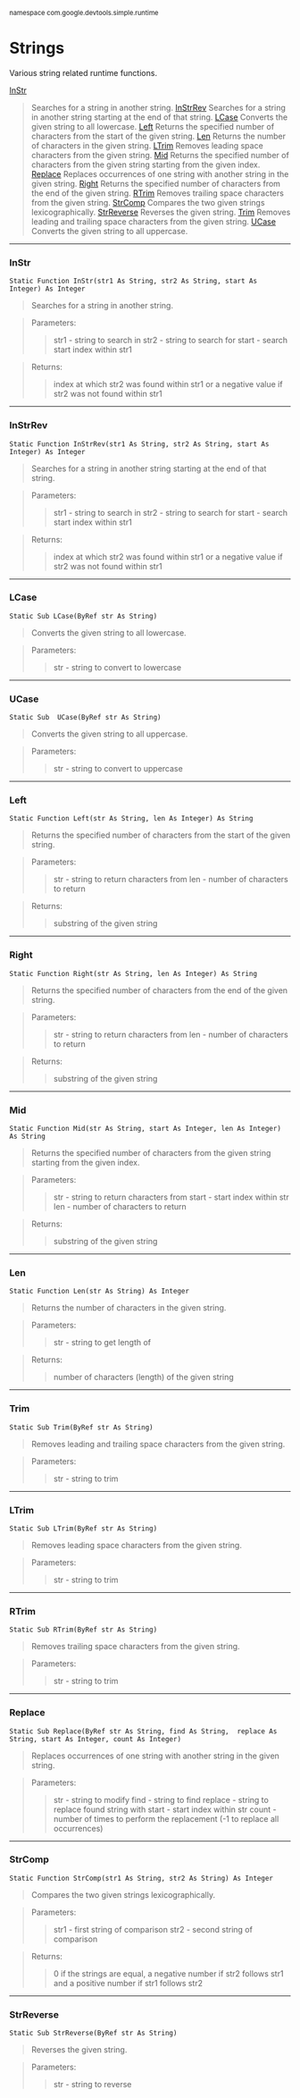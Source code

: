 <sub>namespace com.google.devtools.simple.runtime</sub>
# Strings #

Various string related runtime functions.

[InStr](ReferenceLibraryStrings#InStr.md)
> Searches for a string in another string.
[InStrRev](ReferenceLibraryStrings#InStrRev.md)
> Searches for a string in another string starting at the end of that string.
[LCase](ReferenceLibraryStrings#LCase.md)
> Converts the given string to all lowercase.
[Left](ReferenceLibraryStrings#Left.md)
> Returns the specified number of characters from the start of the given string.
[Len](ReferenceLibraryStrings#Len.md)
> Returns the number of characters in the given string.
[LTrim](ReferenceLibraryStrings#LTrim.md)
> Removes leading space characters from the given string.
[Mid](ReferenceLibraryStrings#Mid.md)
> Returns the specified number of characters from the given string starting from the given index.
[Replace](ReferenceLibraryStrings#Replace.md)
> Replaces occurrences of one string with another string in the given string.
[Right](ReferenceLibraryStrings#Right.md)
> Returns the specified number of characters from the end of the given string.
[RTrim](ReferenceLibraryStrings#RTrim.md)
> Removes trailing space characters from the given string.
[StrComp](ReferenceLibraryStrings#StrComp.md)
> Compares the two given strings lexicographically.
[StrReverse](ReferenceLibraryStrings#StrReverse.md)
> Reverses the given string.
[Trim](ReferenceLibraryStrings#Trim.md)
> Removes leading and trailing space characters from the given string.
[UCase](ReferenceLibraryStrings#UCase.md)
> Converts the given string to all uppercase.


---

### InStr ###

```
Static Function InStr(str1 As String, str2 As String, start As Integer) As Integer
```

> Searches for a string in another string.

> Parameters:
> > str1 - string to search in
> > str2 - string to search for
> > start - search start index within str1

> Returns:
> > index at which str2 was found within str1 or a negative value if str2 was not found within str1

---

### InStrRev ###

```
Static Function InStrRev(str1 As String, str2 As String, start As Integer) As Integer
```


> Searches for a string in another string starting at the end of that string.

> Parameters:
> > str1 - string to search in
> > str2 - string to search for
> > start - search start index within str1

> Returns:
> > index at which str2 was found within str1 or a negative value if str2 was not found within str1

---

### LCase ###

```
Static Sub LCase(ByRef str As String)
```


> Converts the given string to all lowercase.

> Parameters:
> > str - string to convert to lowercase

---

### UCase ###

```
Static Sub  UCase(ByRef str As String)
```


> Converts the given string to all uppercase.

> Parameters:
> > str - string to convert to uppercase

---

### Left ###

```
Static Function Left(str As String, len As Integer) As String
```


> Returns the specified number of characters from the start of the given string.

> Parameters:
> > str - string to return characters from
> > len - number of characters to return

> Returns:
> > substring of the given string

---

### Right ###

```
Static Function Right(str As String, len As Integer) As String
```


> Returns the specified number of characters from the end of the given string.

> Parameters:
> > str - string to return characters from
> > len - number of characters to return

> Returns:
> > substring of the given string

---

### Mid ###

```
Static Function Mid(str As String, start As Integer, len As Integer) As String
```


> Returns the specified number of characters from the given string starting from the given index.

> Parameters:
> > str - string to return characters from
> > start - start index within str
> > len - number of characters to return

> Returns:
> > substring of the given string

---

### Len ###

```
Static Function Len(str As String) As Integer
```


> Returns the number of characters in the given string.

> Parameters:
> > str - string to get length of

> Returns:
> > number of characters (length) of the given string

---

### Trim ###

```
Static Sub Trim(ByRef str As String)
```


> Removes leading and trailing space characters from the given string.

> Parameters:
> > str - string to trim

---

### LTrim ###

```
Static Sub LTrim(ByRef str As String)
```


> Removes leading space characters from the given string.

> Parameters:
> > str - string to trim

---

### RTrim ###

```
Static Sub RTrim(ByRef str As String)
```


> Removes trailing space characters from the given string.

> Parameters:
> > str - string to trim

---

### Replace ###

```
Static Sub Replace(ByRef str As String, find As String,  replace As String, start As Integer, count As Integer)
```


> Replaces occurrences of one string with another string in the given string.

> Parameters:
> > str - string to modify
> > find - string to find
> > replace - string to replace found string with
> > start - start index within str
> > count - number of times to perform the replacement (-1 to replace all occurrences)

---

### StrComp ###

```
Static Function StrComp(str1 As String, str2 As String) As Integer
```


> Compares the two given strings lexicographically.

> Parameters:
> > str1 - first string of comparison
> > str2 - second string of comparison

> Returns:
> > 0 if the strings are equal, a negative number if str2 follows str1 and a positive number if str1 follows str2

---

### StrReverse ###

```
Static Sub StrReverse(ByRef str As String)
```


> Reverses the given string.

> Parameters:
> > str - string to reverse